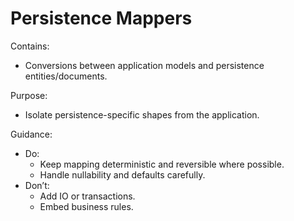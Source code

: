 # Persistence Mappers

Contains:

- Conversions between application models and persistence entities/documents.

Purpose:

- Isolate persistence-specific shapes from the application.

Guidance:

- Do:
    - Keep mapping deterministic and reversible where possible.
    - Handle nullability and defaults carefully.
- Don’t:
    - Add IO or transactions.
    - Embed business rules.
